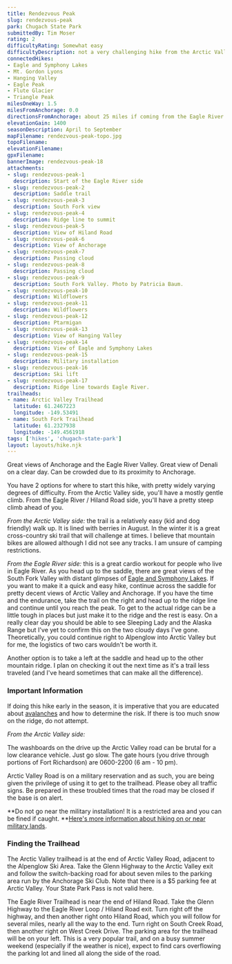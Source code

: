 ```yaml
---
title: Rendezvous Peak
slug: rendezvous-peak
park: Chugach State Park
submittedBy: Tim Moser
rating: 2
difficultyRating: Somewhat easy
difficultyDescription: not a very challenging hike from the Arctic Valley side. Moderate from the Eagle River side, as it's uphill most of the way.
connectedHikes:
- Eagle and Symphony Lakes
- Mt. Gordon Lyons
- Hanging Valley
- Eagle Peak
- Flute Glacier
- Triangle Peak
milesOneWay: 1.5
milesFromAnchorage: 0.0
directionsFromAnchorage: about 25 miles if coming from the Eagle River side
elevationGain: 1400
seasonDescription: April to September
mapFilename: rendezvous-peak-topo.jpg
topoFilename: 
elevationFilename: 
gpxFilename: 
bannerImage: rendezvous-peak-18
attachments:
- slug: rendezvous-peak-1
  description: Start of the Eagle River side
- slug: rendezvous-peak-2
  description: Saddle trail
- slug: rendezvous-peak-3
  description: South Fork view
- slug: rendezvous-peak-4
  description: Ridge line to summit
- slug: rendezvous-peak-5
  description: View of Hiland Road
- slug: rendezvous-peak-6
  description: View of Anchorage
- slug: rendezvous-peak-7
  description: Passing cloud
- slug: rendezvous-peak-8
  description: Passing cloud
- slug: rendezvous-peak-9
  description: South Fork Valley. Photo by Patricia Baum.
- slug: rendezvous-peak-10
  description: Wildflowers
- slug: rendezvous-peak-11
  description: Wildflowers
- slug: rendezvous-peak-12
  description: Ptarmigan
- slug: rendezvous-peak-13
  description: View of Hanging Valley
- slug: rendezvous-peak-14
  description: View of Eagle and Symphony Lakes
- slug: rendezvous-peak-15
  description: Military installation
- slug: rendezvous-peak-16
  description: Ski lift
- slug: rendezvous-peak-17
  description: Ridge line towards Eagle River.
trailheads:
- name: Arctic Valley Trailhead
  latitude: 61.2467223
  longitude: -149.53491
- name: South Fork Trailhead
  latitude: 61.2327938
  longitude: -149.4561918
tags: ['hikes', 'chugach-state-park']
layout: layouts/hike.njk
---
```

Great views of Anchorage and the Eagle River Valley. Great view of Denali on a clear day. Can be crowded due to its proximity to Anchorage.

You have 2 options for where to start this hike, with pretty widely varying degrees of difficulty. From the Arctic Valley side, you'll have a mostly gentle climb. From the Eagle River / Hiland Road side, you'll have a pretty steep climb ahead of you.

*From the Arctic Valley side:* the trail is a relatively easy (kid and dog friendly) walk up. It is lined with berries in August. In the winter it is a great cross-country ski trail that will challenge at times. I believe that mountain bikes are allowed although I did not see any tracks. I am unsure of camping restrictions.

*From the Eagle River side:* this is a great cardio workout for people who live in Eagle River. As you head up to the saddle, there are great views of the South Fork Valley with distant glimpses of [Eagle and Symphony Lakes](http://alaskahikesearch.com/hikes/eagle-and-symphony-lakes/). If you want to make it a quick and easy hike, continue across the saddle for pretty decent views of Arctic Valley and Anchorage. If you have the time and the endurance, take the trail on the right and head up to the ridge line and continue until you reach the peak. To get to the actual ridge can be a little tough in places but just make it to the ridge and the rest is easy. On a really clear day you should be able to see Sleeping Lady and the Alaska Range but I've yet to confirm this on the two cloudy days I've gone. Theoretically, you could continue right to Alpenglow into Arctic Valley but for me, the logistics of two cars wouldn't be worth it.

Another option is to take a left at the saddle and head up to the other mountain ridge. I plan on checking it out the next time as it's a trail less traveled (and I've heard sometimes that can make all the difference).

### Important Information

If doing this hike early in the season, it is imperative that you are educated about [avalanches](http://alaskahikesearch.com/education/#avalanche) and how to determine the risk. If there is too much snow on the ridge, do not attempt.

*From the Arctic Valley side:*

The washboards on the drive up the Arctic Valley road can be brutal for a low clearance vehicle. Just go slow. The gate hours (you drive through portions of Fort Richardson) are 0600-2200 (6 am - 10 pm).

Arctic Valley Road is on a military reservation and as such, you are being given the privilege of using it to get to the trailhead. Please obey all traffic signs. Be prepared in these troubled times that the road may be closed if the base is on alert.

**Do not go near the military installation! It is a restricted area and you can be fined if caught. **[Here's more information about hiking on or near military lands](https://alaskahikesearch.com/education/#military-land).

### Finding the Trailhead

The Arctic Valley trailhead is at the end of Arctic Valley Road, adjacent to the Alpenglow Ski Area. Take the Glenn Highway to the Arctic Valley exit and follow the switch-backing road for about seven miles to the parking area run by the Anchorage Ski Club. Note that there is a $5 parking fee at Arctic Valley. Your State Park Pass is not valid here.

The Eagle River Trailhead is near the end of Hiland Road. Take the Glenn Highway to the Eagle River Loop / Hiland Road exit. Turn right off the highway, and then another right onto Hiland Road, which you will follow for several miles, nearly all the way to the end. Turn right on South Creek Road, then another right on West Creek Drive. The parking area for the trailhead will be on your left. This is a very popular trail, and on a busy summer weekend (especially if the weather is nice), expect to find cars overflowing the parking lot and lined all along the side of the road.